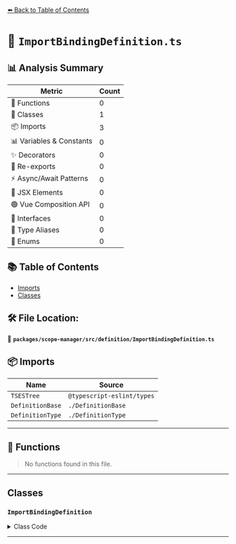 [⬅️ Back to Table of Contents](../../../../index.md)

# 📄 `ImportBindingDefinition.ts`

## 📊 Analysis Summary

| Metric | Count |
|--------|-------|
| 🔧 Functions | 0 |
| 🧱 Classes | 1 |
| 📦 Imports | 3 |
| 📊 Variables & Constants | 0 |
| ✨ Decorators | 0 |
| 🔄 Re-exports | 0 |
| ⚡ Async/Await Patterns | 0 |
| 💠 JSX Elements | 0 |
| 🟢 Vue Composition API | 0 |
| 📐 Interfaces | 0 |
| 📑 Type Aliases | 0 |
| 🎯 Enums | 0 |

## 📚 Table of Contents

- [Imports](#imports)
- [Classes](#classes)

## 🛠️ File Location:
📂 **`packages/scope-manager/src/definition/ImportBindingDefinition.ts`**

## 📦 Imports

| Name | Source |
|------|--------|
| `TSESTree` | `@typescript-eslint/types` |
| `DefinitionBase` | `./DefinitionBase` |
| `DefinitionType` | `./DefinitionType` |


---

## 🔧 Functions

> No functions found in this file.


---

## Classes

### `ImportBindingDefinition`

<details><summary>Class Code</summary>

```ts
export class ImportBindingDefinition extends DefinitionBase<
  DefinitionType.ImportBinding,
  | TSESTree.ImportDefaultSpecifier
  | TSESTree.ImportNamespaceSpecifier
  | TSESTree.ImportSpecifier
  | TSESTree.TSImportEqualsDeclaration,
  TSESTree.ImportDeclaration | TSESTree.TSImportEqualsDeclaration,
  TSESTree.Identifier
> {
  public readonly isTypeDefinition = true;
  public readonly isVariableDefinition = true;

  constructor(
    name: TSESTree.Identifier,
    node: TSESTree.TSImportEqualsDeclaration,
    decl: TSESTree.TSImportEqualsDeclaration,
  );
  constructor(
    name: TSESTree.Identifier,
    node: Exclude<
      ImportBindingDefinition['node'],
      TSESTree.TSImportEqualsDeclaration
    >,
    decl: TSESTree.ImportDeclaration,
  );
  constructor(
    name: TSESTree.Identifier,
    node: ImportBindingDefinition['node'],
    decl: TSESTree.ImportDeclaration | TSESTree.TSImportEqualsDeclaration,
  ) {
    super(DefinitionType.ImportBinding, name, node, decl);
  }
}
```
</details>


---
